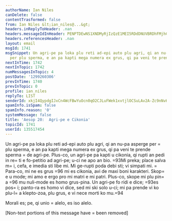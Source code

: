 ```yaml
---
authorName: Ian Niles
canDelete: false
contentTrasformed: false
from: Ian Niles &lt;ian_niles@...&gt;
headers.inReplyToHeader: .nan
headers.messageIdInHeader: PENPTDEwNS1XNDMyRjIzQzE1MEI5RDdDNUVBRDhFMjhCQzIwQHBoeC5nYmw+
headers.referencesHeader: .nan
layout: email
msgId: 1741
msgSnippet: Un agri-pe pa loka plu reti ad-epi auto plu agri, qi an nu-pa asperge
  per plu sperma, e an pa kapti mega numera ex grus, qi pa veni te prende sperma de
nextInTime: 1742
nextInTopic: 1742
numMessagesInTopic: 4
postDate: '1299260306'
prevInTime: 1740
prevInTopic: 0
profile: ian_niles
replyTo: LIST
senderId: xkjI4QypdgIJxCn4WcFBwYuOcn0qO2CJLuFWek1xvtjlOCSuLAv2A-Zc9nNvHbC-qX7NwbXnhIsFyMVuN68Hok8P9c6Td2I0
spamInfo.isSpam: false
spamInfo.reason: '0'
systemMessage: false
title: 'Aesop 20:  Agri-pe e Cikonia'
topicId: 1741
userId: 135517454
---
```



Un agri-pe pa loka plu reti ad-epi auto plu agri, qi an nu-pa asperge per =
plu sperma, e an pa kapti mega numera ex grus, qi pa veni te prende sperma =
de agri-pe.  Plus-co, un agri-pe pa kapti u cikonia, qi rupti an pedi in re=
ti e fo-petitio ad agri-pe; u-ci ne apo an bio.  =93Mi preka; place salva m=
i, cefa, e imedia sti libe mi.  Mi ge-rupti poda debi sti; vi simpati mi.  =
Para-co, mi ne es grus =96 mi es cikonia, avi de maxi boni karakteri.  Skop=
e u mode; mi amo e ergo pro mi matri e mi patri.  Plus-co, skope mi plu pin=
a =96 mu nuli-mode es homo grus-pina.  Un agri-pe fo ridi e dice; =93es pos=
i; panto-ra es homo vi dice, sed mi ski solo u-ci; mi pa prende vi ko plu-l=
a klepto-zoa, plu grus, e vi nece morti ko mu.=94
 
Morali es; pe, qi unio =
alelo, es iso alelo.  		 	   		  

[Non-text portions of this message have =
been removed]


